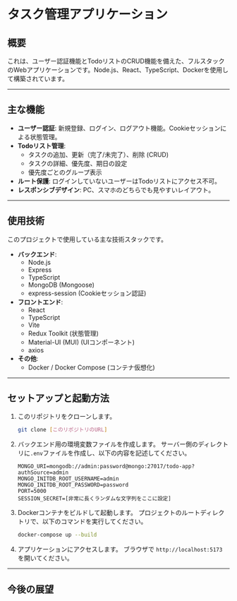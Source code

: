 # タスク管理アプリケーション

## 概要

これは、ユーザー認証機能とTodoリストのCRUD機能を備えた、フルスタックのWebアプリケーションです。Node.js、React、TypeScript、Dockerを使用して構築されています。



---

## 主な機能

* **ユーザー認証**: 新規登録、ログイン、ログアウト機能。Cookieセッションによる状態管理。
* **Todoリスト管理**:
    * タスクの追加、更新（完了/未完了）、削除 (CRUD)
    * タスクの詳細、優先度、期日の設定
    * 優先度ごとのグループ表示
* **ルート保護**: ログインしていないユーザーはTodoリストにアクセス不可。
* **レスポンシブデザイン**: PC、スマホのどちらでも見やすいレイアウト。

---

## 使用技術

このプロジェクトで使用している主な技術スタックです。

* **バックエンド**:
    * Node.js
    * Express
    * TypeScript
    * MongoDB (Mongoose)
    * express-session (Cookieセッション認証)
* **フロントエンド**:
    * React
    * TypeScript
    * Vite
    * Redux Toolkit (状態管理)
    * Material-UI (MUI) (UIコンポーネント)
    * axios
* **その他**:
    * Docker / Docker Compose (コンテナ仮想化)

---

## セットアップと起動方法

1.  このリポジトリをクローンします。
    ```bash
    git clone [このリポジトリのURL]
    ```

2.  バックエンド用の環境変数ファイルを作成します。
    サーバー側のディレクトリに`.env`ファイルを作成し、以下の内容を記述してください。
    ```env
    MONGO_URI=mongodb://admin:password@mongo:27017/todo-app?authSource=admin
    MONGO_INITDB_ROOT_USERNAME=admin
    MONGO_INITDB_ROOT_PASSWORD=password
    PORT=5000
    SESSION_SECRET=[非常に長くランダムな文字列をここに設定]
    ```

3.  Dockerコンテナをビルドして起動します。
    プロジェクトのルートディレクトリで、以下のコマンドを実行してください。
    ```bash
    docker-compose up --build
    ```

4.  アプリケーションにアクセスします。
    ブラウザで `http://localhost:5173` を開いてください。

---

##  今後の展望

